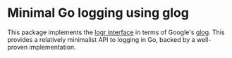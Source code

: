 # Minimal Go logging using glog

This package implements the [logr interface](https://github.com/go-logr/logr)
in terms of Google's [glog](https://godoc.org/github.com/golang/glog).  This
provides a relatively minimalist API to logging in Go, backed by a well-proven
implementation.

